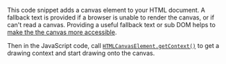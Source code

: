---
---
This code snippet adds a canvas element to your HTML document. A
fallback text is provided if a browser is unable to render the canvas,
or if can't read a canvas. Providing a useful fallback text or sub DOM
helps to [make the the canvas more
accessible](/en-US/docs/Web/API/Canvas_API/Tutorial/Hit_regions_and_accessibility).

Then in the JavaScript code, call
[`HTMLCanvasElement.getContext()`](/en-US/docs/Web/API/HTMLCanvasElement/getContext)
to get a drawing context and start drawing onto the canvas.
